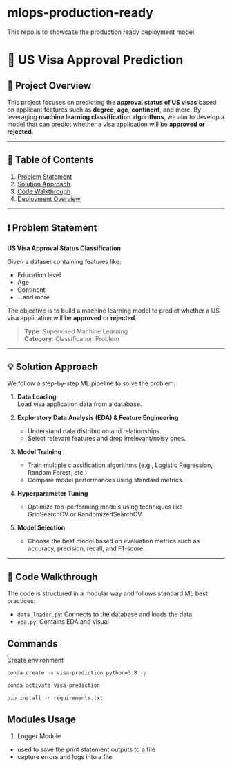 # mlops-production-ready
This repo is to showcase the production ready deployment model

# 🛂 US Visa Approval Prediction

## 📌 Project Overview

This project focuses on predicting the **approval status of US visas** based on applicant features such as **degree**, **age**, **continent**, and more. By leveraging **machine learning classification algorithms**, we aim to develop a model that can predict whether a visa application will be **approved or rejected**.

---

## 🧩 Table of Contents

1. [Problem Statement](#-problem-statement)
2. [Solution Approach](#-solution-approach)
3. [Code Walkthrough](#-code-walkthrough)
4. [Deployment Overview](#-deployment-overview)

---

## ❗ Problem Statement

**US Visa Approval Status Classification**

Given a dataset containing features like:
- Education level
- Age
- Continent
- ...and more

The objective is to build a machine learning model to predict whether a US visa application will be **approved** or **rejected**.

> **Type**: Supervised Machine Learning  
> **Category**: Classification Problem

---

## 💡 Solution Approach

We follow a step-by-step ML pipeline to solve the problem:

1. **Data Loading**  
   Load visa application data from a database.

2. **Exploratory Data Analysis (EDA) & Feature Engineering**  
   - Understand data distribution and relationships.
   - Select relevant features and drop irrelevant/noisy ones.

3. **Model Training**  
   - Train multiple classification algorithms (e.g., Logistic Regression, Random Forest, etc.)
   - Compare model performances using standard metrics.

4. **Hyperparameter Tuning**  
   - Optimize top-performing models using techniques like GridSearchCV or RandomizedSearchCV.

5. **Model Selection**  
   - Choose the best model based on evaluation metrics such as accuracy, precision, recall, and F1-score.

---

## 🧭 Code Walkthrough

The code is structured in a modular way and follows standard ML best practices:

- `data_loader.py`: Connects to the database and loads the data.
- `eda.py`: Contains EDA and visual


## Commands

Create environment

```bash
conda create -n visa-prediction python=3.8 -y
```

```bash
conda activate visa-prediction
```

```bash
pip install -r requirements.txt
```

## Modules Usage

1. Logger Module
- used to save the print statement outputs to a file
- capture errors and logs into a file

